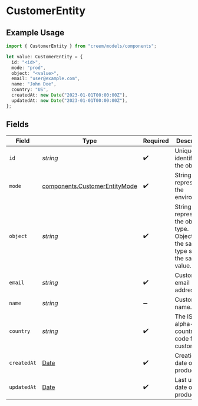 # CustomerEntity

## Example Usage

```typescript
import { CustomerEntity } from "creem/models/components";

let value: CustomerEntity = {
  id: "<id>",
  mode: "prod",
  object: "<value>",
  email: "user@example.com",
  name: "John Doe",
  country: "US",
  createdAt: new Date("2023-01-01T00:00:00Z"),
  updatedAt: new Date("2023-01-01T00:00:00Z"),
};
```

## Fields

| Field                                                                                         | Type                                                                                          | Required                                                                                      | Description                                                                                   | Example                                                                                       |
| --------------------------------------------------------------------------------------------- | --------------------------------------------------------------------------------------------- | --------------------------------------------------------------------------------------------- | --------------------------------------------------------------------------------------------- | --------------------------------------------------------------------------------------------- |
| `id`                                                                                          | *string*                                                                                      | :heavy_check_mark:                                                                            | Unique identifier for the object.                                                             |                                                                                               |
| `mode`                                                                                        | [components.CustomerEntityMode](../../models/components/customerentitymode.md)                | :heavy_check_mark:                                                                            | String representing the environment.                                                          |                                                                                               |
| `object`                                                                                      | *string*                                                                                      | :heavy_check_mark:                                                                            | String representing the object’s type. Objects of the same type share the same value.         |                                                                                               |
| `email`                                                                                       | *string*                                                                                      | :heavy_check_mark:                                                                            | Customer email address.                                                                       | user@example.com                                                                              |
| `name`                                                                                        | *string*                                                                                      | :heavy_minus_sign:                                                                            | Customer name.                                                                                | John Doe                                                                                      |
| `country`                                                                                     | *string*                                                                                      | :heavy_check_mark:                                                                            | The ISO alpha-2 country code for the customer.                                                | US                                                                                            |
| `createdAt`                                                                                   | [Date](https://developer.mozilla.org/en-US/docs/Web/JavaScript/Reference/Global_Objects/Date) | :heavy_check_mark:                                                                            | Creation date of the product                                                                  | 2023-01-01T00:00:00Z                                                                          |
| `updatedAt`                                                                                   | [Date](https://developer.mozilla.org/en-US/docs/Web/JavaScript/Reference/Global_Objects/Date) | :heavy_check_mark:                                                                            | Last updated date of the product                                                              | 2023-01-01T00:00:00Z                                                                          |